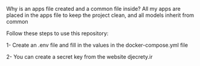 Why is an apps file created and a common file inside? All my apps are placed in the apps file to keep the project clean, and all models inherit from common

Follow these steps to use this repository:

1- Create an .env file and fill in the values in the docker-compose.yml file

2- You can create a secret key from the website djecrety.ir
